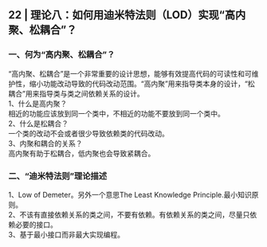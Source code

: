 ## 22 | 理论八：如何用迪米特法则（LOD）实现“高内聚、松耦合”？
### 一、何为“高内聚、松耦合”？
“高内聚、松耦合”是一个非常重要的设计思想，能够有效提高代码的可读性和可维护性，缩小功能改动导致的代码改动范围。“高内聚”用来指导类本身的设计，“松耦合”用来指导类与类之间依赖关系的设计。  
1、什么是高内聚？  
相近的功能应该放到同一个类中，不相近的功能不要放到同一个类中。  
2、什么是松耦合？  
一个类的改动不会或者很少导致依赖类的代码改动。  
3、内聚和耦合的关系？  
高内聚有助于松耦合，低内聚也会导致紧耦合。

### 二、“迪米特法则”理论描述
1、Low of Demeter。另外一个意思The Least Knowledge Principle.最小知识原则。  
2、不该有直接依赖关系的类之间，不要有依赖。有依赖关系的类之间，尽量只依赖必要的接口。  
3、基于最小接口而非最大实现编程。  
 
